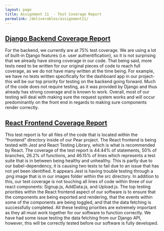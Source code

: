 ```yaml
---
layout: page
title: Assignment 11  - Test Coverage Report
permalink: /deliverables/assignment11/
---
```


<h2><a href="https://samlempp.github.io/ZIP-Code-Lookup/deliverables/coverage/backend/index.html">Django Backend Coverage Report</a></h2>

<p>For the backend, we currently are at 75% test coverage. We are using a lot of built-in Django features (i.e. user authentification), so it is not surprising that we already have strong coverage in our code. That being said, more tests need to be written for our original pieces of code to reach full coverage, as we do not have many written at the time being. For example, we have no tests written specifically for the dashboard app in our project- this will be our top priority for testing on the backend going forward. Much of the code does not require testing, as it was provided by Django and thus already has strong coverage and is known to work. Overall, most of our testing will deal with making sure the request system works and will occur predominantly on the front end in regards to making sure components render correctly.</p>

<h2><a href="https://samlempp.github.io/ZIP-Code-Lookup/deliverables/frontend/Icov-report/index.html">React Frontend Coverage Report</a></h2>

<p>This test report is for all files of the code that is located within the “frontend” directory inside of our Pear project. The React frontend is being tested with Jest and React Testing Library, which is what is recommended by React. The coverage of the test report is 44.44% of statements, 50% of branches, 26.2% of functions, and 46.15% of lines which represents a test suite that is in between being healthy and unhealthy. This is partly due to our babel-dependency, it is causing two tests to fail due to an issue that has not yet been identified. It appears Jest is having trouble testing through a .png image that is in our images folder within the src directory. In addition to this, our test coverage is not touching all lines of code within three of our react components: Signup.js, AddData.js, and Upload.js. The top testing priorities within the React frontend aspect of our software is to ensure that the components are being exported and rendering, that the events within some of the components are being toggled, and that the data fetching is successfully completed. All these testing priorities are extremely important as they all must work together for our software to function correctly. We have had some issue testing the data fetching from our Django API, however, this will be correctly tested before our software is fully developed.
</p>
